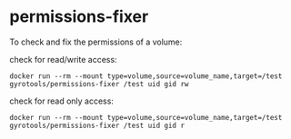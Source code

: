 # permissions-fixer

To check and fix the permissions of a volume:

check for read/write access: 

    docker run --rm --mount type=volume,source=volume_name,target=/test gyrotools/permissions-fixer /test uid gid rw

check for read only access: 

    docker run --rm --mount type=volume,source=volume_name,target=/test gyrotools/permissions-fixer /test uid gid r
